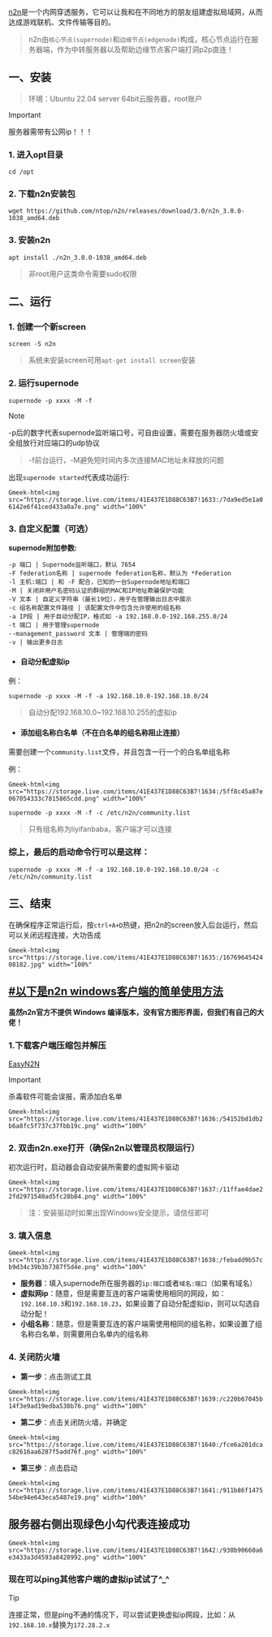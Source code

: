 [n2n](https://github.com/ntop/n2n)是一个内网穿透服务，它可以让我和在不同地方的朋友组建虚拟局域网，从而达成游戏联机、文件传输等目的。

> n2n由`核心节点(supernode)`和`边缘节点(edgenode)`构成，核心节点运行在服务器端，作为中转服务器以及帮助边缘节点客户端打洞p2p直连！

## 一、安装

> 环境：Ubuntu 22.04 server 64bit云服务器，root账户

> [!IMPORTANT]
> 服务器需带有公网ip！！！

### 1. 进入opt目录
```
cd /opt
```

### 2. 下载n2n安装包
```
wget https://github.com/ntop/n2n/releases/download/3.0/n2n_3.0.0-1038_amd64.deb
```

### 3. 安装n2n
```
apt install ./n2n_3.0.0-1038_amd64.deb
```
> 非root用户这类命令需要sudo权限

## 二、运行

### 1. 创建一个新screen
```
screen -S n2n
```
> 系统未安装screen可用`apt-get install screen`安装

### 2. 运行supernode
```
supernode -p xxxx -M -f 
```

  > [!NOTE]
> -p后的数字代表supernode监听端口号，可自由设置，需要在服务器防火墙或安全组放行对应端口的udp协议

> -f前台运行，-M避免短时间内多次连接MAC地址未释放的问题

出现`supernode started`代表成功运行:

`Gmeek-html<img src="https://storage.live.com/items/41E437E1D88C63B7!1633:/7da9ed5e1a06142e6f41ced433a0a7e.png" width="100%"`

### 3. 自定义配置（可选）
**supernode附加参数:**
```
-p 端口 | Supernode监听端口，默认 7654
-F federation名称 | supernode federation名称，默认为 *Federation
-l 主机:端口 | 和 -F 配合，已知的一台Supernode地址和端口
-M | 关闭非用户名密码认证的群组的MAC和IP地址欺骗保护功能
-V 文本 | 自定义字符串（最长19位），用于在管理输出日志中展示
-c 组名称配置文件路径 | 该配置文件中包含允许使用的组名称
-a IP段 | 用于自动分配IP，格式如 -a 192.168.0.0-192.168.255.0/24
-t 端口 | 用于管理supernode
--management_password 文本 | 管理端的密码
-v | 输出更多日志
```

- #### 自动分配虚拟ip
例：
```
supernode -p xxxx -M -f -a 192.168.10.0-192.168.10.0/24
```
> 自动分配192.168.10.0~192.168.10.255的虚拟ip

- #### 添加组名称白名单（不在白名单的组名称阻止连接）
需要创建一个`community.list`文件，并且包含一行一个的白名单组名称

例：

`Gmeek-html<img src="https://storage.live.com/items/41E437E1D88C63B7!1634:/5ff8c45a87e067054333c7815865cdd.png" width="100%"`

```
supernode -p xxxx -M -f -c /etc/n2n/community.list
```

> 只有组名称为liyifanbaba，客户端才可以连接

### 综上，最后的启动命令行可以是这样：
```
supernode -p xxxx -M -f -a 192.168.10.0-192.168.10.0/24 -c /etc/n2n/community.list
```

## 三、结束

在确保程序正常运行后，按`ctrl+A+D`热键，把n2n的screen放入后台运行，然后可以关闭远程连接，大功告成

`Gmeek-html<img src="https://storage.live.com/items/41E437E1D88C63B7!1635:/1676964542408182.jpg" width="100%"`


## [#以下是n2n windows客户端的简单使用方法](https://bugxia.com/525.html)

**虽然n2n官方不提供 Windows 编译版本，没有官方图形界面，但我们有自己的大佬！**

### 1.下载客户端压缩包并解压
[EasyN2N](https://bugxia.com/357.html)

> [!IMPORTANT]
> 杀毒软件可能会误报，需添加白名单

`Gmeek-html<img src="https://storage.live.com/items/41E437E1D88C63B7!1636:/54152bd1db2b6a8fc5f737c37fbb19c.png" width="100%"`

### 2. 双击n2n.exe打开（确保n2n以管理员权限运行）
初次运行时，启动器会自动安装所需要的虚拟网卡驱动

`Gmeek-html<img src="https://storage.live.com/items/41E437E1D88C63B7!1637:/11ffae4dae22fd2971540ad5fc28b84.png" width="100%"`


>注：安装驱动时如果出现Windows安全提示，请信任即可

### 3. 填入信息

`Gmeek-html<img src="https://storage.live.com/items/41E437E1D88C63B7!1638:/febadd9b57cb9d34c39b3b7387f5d4e.png" width="100%"`

- **服务器**：填入supernode所在服务器的`ip:端口`或者`域名:端口`（如果有域名）
- **虚拟网ip**：随意，但是需要互连的客户端需使用相同的网段，如：`192.168.10.3`和`192.168.10.23`，如果设置了自动分配虚拟ip，则可以勾选自动分配！
- **小组名称**：随意，但是需要互连的客户端需使用相同的组名称，如果设置了组名称白名单，则需要用白名单内的组名称

### 4. 关闭防火墙

- **第一步**：点击测试工具

`Gmeek-html<img src="https://storage.live.com/items/41E437E1D88C63B7!1639:/c220b67045b14f3e9ad19edba538b76.png" width="100%"`

- **第二步**：点击关闭防火墙，并确定

`Gmeek-html<img src="https://storage.live.com/items/41E437E1D88C63B7!1640:/fce6a201dcac82616aa6287f5add76f.png" width="100%"`

- **第三步**：点击启动

`Gmeek-html<img src="https://storage.live.com/items/41E437E1D88C63B7!1641:/911b86f147554be94e643eca5487e19.png" width="100%"`

## 服务器右侧出现绿色小勾代表连接成功

`Gmeek-html<img src="https://storage.live.com/items/41E437E1D88C63B7!1642:/930b90660a6e3433a3d4593a8428992.png" width="100%"`

### 现在可以ping其他客户端的虚拟ip试试了^_^

> [!TIP]
> 连接正常，但是ping不通的情况下，可以尝试更换虚拟ip网段，比如：从`192.168.10.x`替换为`172.28.2.x`






